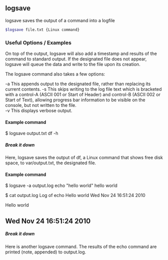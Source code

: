 ---
---

logsave
-------

logsave saves the output of a command into a logfile

~~~ bash
$logsave file.txt {Linux command}
~~~

<!--more-->

### Useful Options / Examples
On top of the output, logsave will also add a timestamp and results of the command to standard output.  If the designated file does not appear, logsave will queue the data and write to the file upon its creation. 

The logsave command also takes a few options: 

-a
This appends output to the designated file, rather than replacing its current contents.
-s
This skips writing to the log file text which is bracketed with a control-A (ASCII 001 or Start of Header) and control-B (ASCII 002 or Start of Text), allowing progress bar information to be visible on the console, but not written to the file.  
-v
This displays verbose output.

#### Example command
$ logsave output.txt df -h  
##### Break it down
Here, logsave saves the output of df, a Linux command that shows free disk space, to var/output.txt, the designated file. 
#### Example command
$ logsave -a output.log echo "hello world"
hello world

$ cat output.log
Log of echo Hello world
Wed Nov 24 16:51:24 2010

Hello world

Wed Nov 24 16:51:24 2010
----------------
##### Break it down
Here is another logsave command.  The results of the echo command are printed (note, appended) to output.log.  

